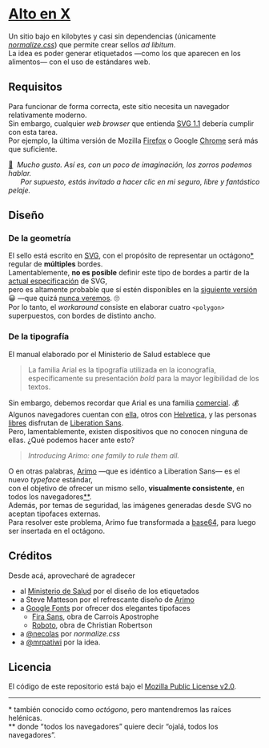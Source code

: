 
# [Alto en X](https://nebil.github.io/alto-en-x)

Un sitio bajo en kilobytes y casi sin dependencias (únicamente _[normalize.css](
https://necolas.github.io/normalize.css)_) que permite crear sellos _ad libitum_.  
La idea es poder generar etiquetados —como los que aparecen en los alimentos—
con el uso de estándares web.

## Requisitos

Para funcionar de forma correcta, este sitio necesita un navegador relativamente moderno.  
Sin embargo, cualquier _web browser_ que entienda [SVG 1.1](http://caniuse.com/#feat=svg)
debería cumplir con esta tarea.  
Por ejemplo, la última versión de Mozilla [Firefox](
https://www.mozilla.org/firefox/new) o Google [Chrome](
https://www.google.com/chrome) será más que suficiente.

[:fox_face:](https://www.mozilla.org/en-US/firefox/products) 
_Mucho gusto. Así es, con un poco de imaginación, los zorros podemos hablar._  
     
_Por supuesto, estás invitado a hacer clic en mi seguro, libre y fantástico pelaje._

## Diseño

### De la geometría

El sello está escrito en [SVG](https://en.wikipedia.org/wiki/Scalable_Vector_Graphics),
con el propósito de representar un octágono[\*](#one) regular de **múltiples** bordes.  
Lamentablemente, **no es posible** definir este tipo de bordes a partir de
la [actual especificación](https://www.w3.org/TR/SVG) de SVG,  
pero es altamente probable que sí estén disponibles
en la [siguiente versión](https://www.w3.org/TR/SVG2/painting.html) :grinning:
—que quizá [nunca veremos](https://css-tricks.com/svg-2-conundrum). :roll_eyes:  
Por lo tanto, el _workaround_ consiste en elaborar cuatro `<polygon>` superpuestos,
con bordes de distinto ancho.

### De la tipografía

El manual elaborado por el Ministerio de Salud establece que

> La familia Arial es la tipografía utilizada en la iconografía,  
> específicamente su presentación _bold_ para la mayor legibilidad de los textos.

Sin embargo, debemos recordar que Arial es una familia
[comercial](https://www.fonts.com/font/monotype/arial). :moneybag:  
Algunos navegadores cuentan con [ella](https://en.wikipedia.org/wiki/Arial),
otros con [Helvetica](https://en.wikipedia.org/wiki/Helvetica),
y las personas [libres](https://www.stallman.org) disfrutan de
[Liberation Sans](https://en.wikipedia.org/wiki/Liberation_fonts).  
Pero, lamentablemente, existen dispositivos que no conocen ninguna de ellas.
¿Qué podemos hacer ante esto?

> _Introducing Arimo: one family to rule them all._

O en otras palabras, [Arimo](https://fonts.google.com/specimen/Arimo)
—que es idéntico a Liberation Sans— es el nuevo _typeface_ estándar,  
con el objetivo de ofrecer un mismo sello, **visualmente consistente**,
en todos los navegadores[\*\*](#two).  
Además, por temas de seguridad,
las imágenes generadas desde SVG no aceptan tipofaces externas.  
Para resolver este problema, Arimo fue transformada a
[base64](https://en.wikipedia.org/wiki/Base64),
para luego ser insertada en el octágono.

## Créditos

Desde acá, aprovecharé de agradecer

- al [Ministerio de Salud](http://www.minsal.cl) por el diseño de los etiquetados
- a Steve Matteson por el refrescante diseño de
[Arimo](https://fonts.google.com/specimen/Arimo)
- a [Google Fonts](https://fonts.google.com) por ofrecer dos elegantes tipofaces
  - [Fira Sans](https://fonts.google.com/specimen/Fira+Sans), obra de Carrois Apostrophe
  - [Roboto](https://fonts.google.com/specimen/Roboto), obra de Christian Robertson
- a [@necolas](https://github.com/necolas) por _normalize.css_
- a [@mrpatiwi](https://github.com/mrpatiwi) por la idea.

## Licencia

El código de este repositorio está bajo el [Mozilla Public License v2.0](
https://www.mozilla.org/MPL/2.0).

---

<a name='one'>\*</a>
también conocido como _octógono_, pero mantendremos las raíces helénicas.  
<a name='two'>\*\*</a>
donde “ todos los navegadores” quiere decir “ojalá, todos los navegadores”.
